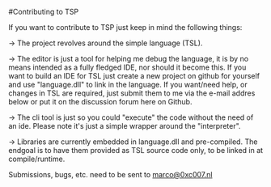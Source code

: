 #Contributing to TSP

If you want to contribute to TSP just keep in mind the following things:

-> The project revolves around the simple language (TSL).

-> The editor is just a tool for helping me debug the language, 
   it is by no means intended as a fully fledged IDE, nor should it become this.
   If you want to build an IDE for TSL just create a new project on github for 
   yourself and use "language.dll" to link in the language.
   If you want/need help, or changes in TSL are required, just submit them to 
   me via the e-mail addres below or put it on the discussion forum here on Github.

-> The cli tool is just so you could "execute" the code without the need of an ide.
   Please note it's just a simple wrapper around the "interpreter".

-> Libraries are currently embedded in language.dll and pre-compiled.
   The endgoal is to have them provided as TSL source code only, to be linked in at compile/runtime.

Submissions, bugs, etc. need to be sent to marco@0xc007.nl

